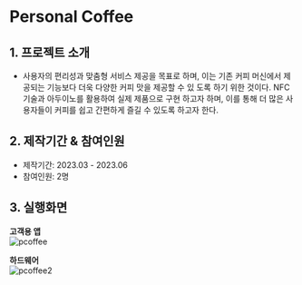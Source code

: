 # Personal Coffee
## 1. 프로젝트 소개
- 사용자의 편리성과 맞춤형 서비스 제공을 목표로 하며, 이는
기존 커피 머신에서 제공되는 기능보다 더욱 다양한 커피 맛을 제공할 수 있
도록 하기 위한 것이다. NFC 기술과 아두이노를 활용하여 실제 제품으로 구현
하고자 하며, 이를 통해 더 많은 사용자들이 커피를 쉽고 간편하게 즐길 수
있도록 하고자 한다.

## 2. 제작기간 & 참여인원
- 제작기간: 2023.03 - 2023.06
- 참여인원: 2명

## 3. 실행화면
**고객용 앱**<br>
![pcoffee](https://github.com/MJ054/Personal_coffee/assets/109513458/88aff079-bf4c-4bfa-b55d-3331f2538b6d)

**하드웨어**<br>
![pcoffee2](https://github.com/MJ054/Personal_coffee/assets/109513458/6ee0ccb8-655b-4a3b-a8d4-b6c7dab03666)

